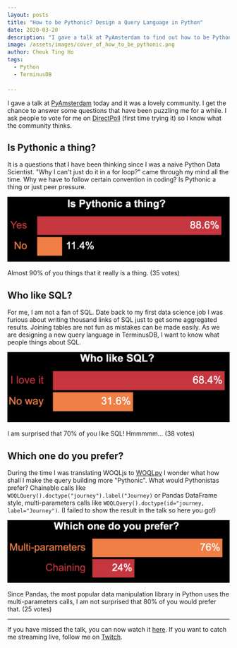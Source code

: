 ```yaml
---
layout: posts
title: "How to be Pythonic? Design a Query Language in Python"
date: 2020-03-20
description: "I gave a talk at PyAmsterdam to find out how to be Pythonic"
image: /assets/images/cover_of_how_to_be_pythonic.png
author: Cheuk Ting Ho
tags:
  - Python
  - TerminusDB

---
```


I gave a talk at [PyAmsterdam](https://py.amsterdam/2020/03/25/virtual-pyamsterdam-from-home-stayathome.html) today and it was a lovely community. I get the chance to answer some questions that have been puzzling me for a while. I ask people to vote for me on [DirectPoll](https://directpoll.com/) (first time trying it) so I know what the community thinks.

## Is Pythonic a thing?

It is a questions that I have been thinking since I was a naive Python Data Scientist. "Why I can't just do it in a for loop?" came through my mind all the time. Why we have to follow certain convention in coding? Is Pythonic a thing or just peer pressure.

![Poll of Is Pythonic a Thing](is_pythonic_a_thing.png)

Almost 90% of you things that it really is a thing. (35 votes)

## Who like SQL?

For me, I am not a fan of SQL. Date back to my first data science job I was furious about writing thousand links of SQL just to get some aggregated results. Joining tables are not fun as mistakes can be made easily. As we are designing a new query language in TerminusDB, I want to know what people things about SQL.

![Poll of Who like SQL](who_like_sql.png)

I am surprised that 70% of you like SQL! Hmmmmm... (38 votes)

## Which one do you prefer?

During the time I was translating WOQLjs to [WOQLpy](http://blog.terminusdb.com/2020/01/20/design-a-query-language-client-for-pythonistas-and-data-scientists/) I wonder what how shall I make the query building more "Pythonic". What would Pythonistas prefer? Chainable calls like `WOQLQuery().doctype("journey").label("Journey)` or Pandas DataFrame style, multi-parameters calls like `WOQLQuery().doctype(id="journey, label="Journey")`. (I failed to show the result in the talk so here you go!)

![Poll of Which one do you prefer](which_one_do_you_prefer.png)

Since Pandas, the most popular data manipulation library in Python uses the multi-parameters calls, I am not surprised that 80% of you would prefer that. (25 votes)

---

If you have missed the talk, you can now watch it [here](/videos/hl7xl7kurkg/). If you want to catch me streaming live, follow me on [Twitch](https://www.twitch.tv/cheukting_ho).
